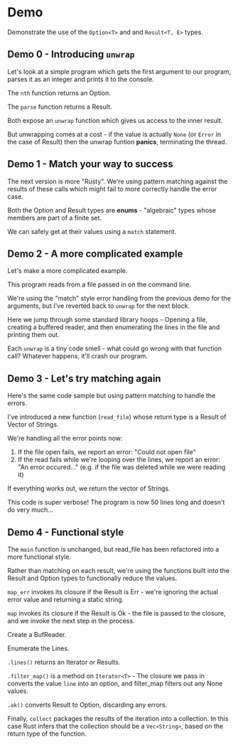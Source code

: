 # Demo

Demonstrate the use of the `Option<T>` and and `Result<T, E>` types.


## Demo 0 - Introducing `unwrap`

Let's look at a simple program which gets the first argument to our program, parses it
as an integer and prints it to the console.

The `nth` function returns an Option.

The `parse` function returns a Result.

Both expose an `unwrap` function which gives us access to the inner result.

But unwrapping comes at a cost - if the value is actually `None` (or `Error` in the case of Result)
then the unwrap funtion **panics**, terminating the thread.


## Demo 1 - Match your way to success

The next version is more "Rusty". We're using pattern matching against the results of these calls
which might fail to more correctly handle the error case.

Both the Option and Result types are **enums** - "algebraic" types whose members are part of a finite set.

We can safely get at their values using a `match` statement.


## Demo 2 - A more complicated example

Let's make a more complicated example.

This program reads from a file passed in on the command line.

We're using the "match" style error handling from the previous demo for the arguments, but I've
reverted back to `unwrap` for the next block.

Here we jump through some standard library hoops - Opening a file, creating a buffered reader, and
then enumerating the lines in the file and printing them out.

Each `unwrap` is a tiny code smell - what could go wrong with that function call? Whatever happens,
it'll crash our program.


## Demo 3 - Let's try matching again

Here's the same code sample but using pattern matching to handle the errors.

I've introduced a new function (`read_file`) whose return type is a Result of Vector of Strings.

We're handling all the error points now:

1.  If the file open fails, we report an error: "Could not open file"
2.  If the read fails while we're looping over the lines, we report an error: "An error occured..."
    (e.g. if the file was deleted while we were reading it)
    
If everything works out, we return the vector of Strings.

This code is super verbose! The program is now 50 lines long and doesn't do very much...


## Demo 4 - Functional style

The `main` function is unchanged, but read_file has been refactored into a more functional style.

Rather than matching on each result, we're using the functions built into the Result and Option
types to functionally reduce the values.

`map_err` invokes its closure if the Result is Err - we're ignoring the actual error value 
and returning a static string.

`map` invokes its closure if the Result is Ok - the file is passed to the closure, and we
invoke the next step in the process.

Create a BufReader.

Enumerate the Lines.

`.lines()` returns an Iterator or Results.

`.filter_map()` is a method on `Iterator<T>` - The closure we pass in converts the value `line` into
an option, and filter_map filters out any None values.

`.ok()` converts Result to Option, discarding any errors.

Finally, `collect` packages the results of the iteration into a collection. In this case Rust infers
that the collection should be a `Vec<String>`, based on the return type of the function.